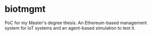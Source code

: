 # biotmgmt
PoC for my Master's degree thesis. An Ethereum-based management system for IoT systems and an agent-based simulation to test it.
